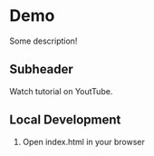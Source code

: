 # Demo

Some description!

## Subheader

Watch tutorial on YoutTube.

## Local Development

1. Open index.html in your browser
